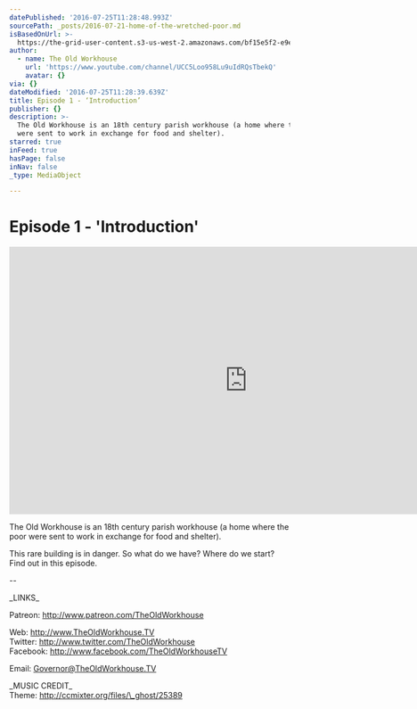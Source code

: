 ```yaml
---
datePublished: '2016-07-25T11:28:48.993Z'
sourcePath: _posts/2016-07-21-home-of-the-wretched-poor.md
isBasedOnUrl: >-
  https://the-grid-user-content.s3-us-west-2.amazonaws.com/bf15e5f2-e9e1-420c-b05a-8c059e09cc35.jpg
author:
  - name: The Old Workhouse
    url: 'https://www.youtube.com/channel/UCC5Loo958Lu9uIdRQsTbekQ'
    avatar: {}
via: {}
dateModified: '2016-07-25T11:28:39.639Z'
title: Episode 1 - ‘Introduction’
publisher: {}
description: >-
  The Old Workhouse is an 18th century parish workhouse (a home where the poor
  were sent to work in exchange for food and shelter).
starred: true
inFeed: true
hasPage: false
inNav: false
_type: MediaObject

---
```

# Episode 1 - 'Introduction'

<iframe src="https://cdn.embedly.com/widgets/media.html?src=https%3A%2F%2Fwww.youtube.com%2Fembed%2Fc7KNmMCHgLo%3Ffeature%3Doembed&amp;url=http%3A%2F%2Fwww.youtube.com%2Fwatch%3Fv%3Dc7KNmMCHgLo&amp;image=https%3A%2F%2Fi.ytimg.com%2Fvi%2Fc7KNmMCHgLo%2Fhqdefault.jpg&amp;key=b7d04c9b404c499eba89ee7072e1c4f7&amp;type=text%2Fhtml&amp;schema=youtube" width="854" height="480" scrolling="no" frameborder="0" allowfullscreen="" style=""></iframe>

The Old Workhouse is an 18th century parish workhouse (a home where the poor were sent to work in exchange for food and shelter).

This rare building is in danger. So what do we have? Where do we start? Find out in this episode.

--

\_LINKS\_

Patreon: http://www.patreon.com/TheOldWorkhouse

Web: http://www.TheOldWorkhouse.TV  
Twitter: http://www.twitter.com/TheOldWorkhouse  
Facebook: http://www.facebook.com/TheOldWorkhouseTV

Email: Governor@TheOldWorkhouse.TV

\_MUSIC CREDIT\_  
Theme: http://ccmixter.org/files/\_ghost/25389